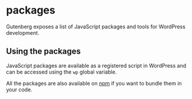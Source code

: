 # packages

Gutenberg exposes a list of JavaScript packages and tools for WordPress development.

## Using the packages

JavaScript packages are available as a registered script in WordPress and can be accessed using the `wp` global variable.

All the packages are also available on [npm](https://www.npmjs.com/org/wordpress) if you want to bundle them in your code.
